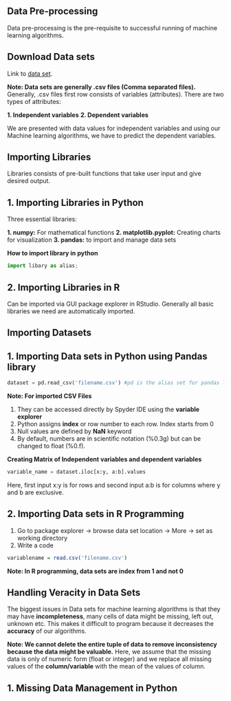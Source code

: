 ## Data Pre-processing

Data pre-processing is the pre-requisite to successful running of machine learning algorithms.

## Download Data sets

Link to [data set](https://www.superdatascience.com/pages/machine-learning).

**Note: Data sets are generally .csv files (Comma separated files).** 
Generally, .csv files first row consists of variables (attributes).
There are two types of attributes:

**1. Independent variables**
**2. Dependent variables**

We are presented with data values for independent variables and using our Machine learning algorithms, we have to predict the dependent variables.

## Importing Libraries
Libraries consists of pre-built functions that take user input and give desired output.

## 1. Importing Libraries in Python

Three essential libraries:

**1. numpy:** For mathematical functions
**2. matplotlib.pyplot:** Creating charts for visualization
**3. pandas:** to import and manage data sets

**How to import library in python**
```python
import libary as alias;
```

## 2. Importing Libraries in R

Can be imported via GUI package explorer in RStudio. Generally all basic libraries we need are automatically imported.

## Importing Datasets

## 1. Importing Data sets in Python using Pandas library

```python
dataset = pd.read_csv('filename.csv') #pd is the alias set for pandas libarary
```

**Note: For imported CSV Files**
1. They can be accessed directly by Spyder IDE using the **variable explorer**
2. Python assigns **index** or row number to each row. Index starts from 0
3. Null values are defined by **NaN** keyword
4. By default, numbers are in scientific notation (%0.3g) but can be changed to float (%0.f).

**Creating Matrix of Independent variables and dependent variables**
```python
variable_name = dataset.iloc[x:y, a:b].values
```

Here, first input x:y is for rows and second input a:b is for columns where y and b are exclusive.

## 2. Importing Data sets in R Programming

1. Go to package explorer -> browse data set location -> More -> set as working directory
2. Write a code

```R
variablename = read.csv('filename.csv')
```

**Note: In R programming, data sets are index from 1 and not 0**

## Handling Veracity in Data Sets

The biggest issues in Data sets for machine learning algorithms is that they may have **incompleteness**, many cells of data might be missing, left out, unknown etc.
This makes it difficult to program because it decreases the **accuracy** of our algorithms.

**Note: We cannot delete the entire tuple of data to remove inconsistency because the data might be valuable.**
Here, we assume that the missing data is only of numeric form (float or integer) and we replace all missing values of the **column/variable** with the mean of the values of column.

## 1. Missing Data Management in Python



